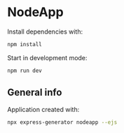 # NodeApp

Install dependencies with:

```sh
npm install
```

Start in development mode:

```sh
npm run dev
```

## General info

Application created with:

```sh
npx express-generator nodeapp --ejs
```